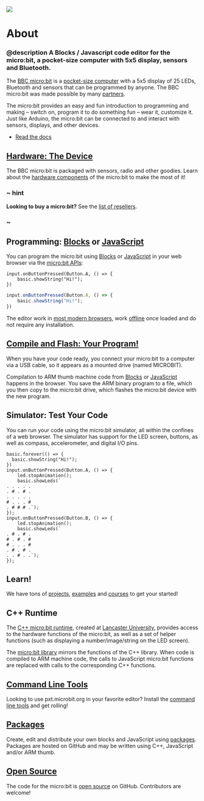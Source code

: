 ![](/static/mb/device/pano.jpg)

# About

### @description A Blocks / Javascript code editor for the micro:bit, a pocket-size computer with 5x5 display, sensors and Bluetooth.

The [BBC micro:bit](https://microbit.org) is a [pocket-size computer](/device) with a 5x5 display of 25 LEDs, Bluetooth and sensors that can be programmed by anyone. The BBC micro:bit was made possible by many [partners](https://www.microbit.co.uk/partners).

The micro:bit provides an easy and fun introduction to programming and making – switch on, program it to do something fun – wear it, customize it.
Just like Arduino, the micro:bit can be connected to and interact with sensors, displays, and other devices. 

* [Read the docs](/docs)

## [Hardware: The Device](/device)

The BBC micro:bit is packaged with sensors, radio and other goodies. Learn about the [hardware components](/device) of the micro:bit to make the most of it!

### ~ hint

**Looking to buy a micro:bit?** See the [list of resellers](https://microbit.org/resellers).

### ~

## Programming: [Blocks](/blocks) or [JavaScript](/javascript)

You can program the micro:bit using [Blocks](/blocks) or [JavaScript](/javascript) in your web browser via the [micro:bit APIs](/reference):

```block
input.onButtonPressed(Button.A, () => {
    basic.showString("Hi!");
})
```
```typescript
input.onButtonPressed(Button.A, () => {
    basic.showString("Hi!");
})
```

The editor work in [most modern browsers](/browsers), work [offline](/offline) once loaded and do not require any installation. 

## [Compile and Flash: Your Program!](/device/usb)

When you have your code ready, you connect your micro:bit to a computer via a USB cable, so it appears as a mounted drive (named MICROBIT). 

Compilation to ARM thumb machine code from [Blocks](/blocks) or [JavaScript](/javascript) happens in the browser. You save the ARM binary 
program to a file, which you then copy to the micro:bit drive, which flashes the micro:bit device with the new program.

## Simulator: Test Your Code

You can run your code using the micro:bit simulator, all within the confines of a web browser. 
The simulator has support for the LED screen, buttons, as well as compass, accelerometer, and digital I/O pins.

```sim
basic.forever(() => {
  basic.showString("Hi!");
})
input.onButtonPressed(Button.A, () => {
    led.stopAnimation();
    basic.showLeds(`
. . . . .
. # . # .
. . . . .
# . . . #
. # # # .`);
});
input.onButtonPressed(Button.B, () => {
    led.stopAnimation();
    basic.showLeds(`
. # . # .
# . # . #
# . . . #
. # . # .
. . # . .`);
});
```

## Learn!

We have tons of [projects](/projects), [examples](/examples) and [courses](/courses) to get your started!

## C++ Runtime

The [C++ micro:bit runtime](http://lancaster-university.github.io/microbit-docs/), created at [Lancaster University](http://www.lancaster.ac.uk/), provides access to the hardware functions of the micro:bit, 
as well as a set of helper functions (such as displaying a number/image/string on the LED screen). 

The [micro:bit library](/reference) mirrors the functions of the C++ library. 
When code is compiled to ARM machine code, the calls to JavaScript micro:bit functions are replaced with calls to the corresponding C++ functions.

## [Command Line Tools](/cli)

Looking to use pxt.microbit.org in your favorite editor? Install the [command line tools](/cli) and get rolling!

## [Packages](/packages)

Create, edit and distribute your own blocks and JavaScript using [packages](/packages). Packages are hosted on GitHub and may be written
using C++, JavaScript and/or ARM thumb.

## [Open Source](/open-source)

The code for the micro:bit is [open source](/open-source) on GitHub. Contributors are welcome!
